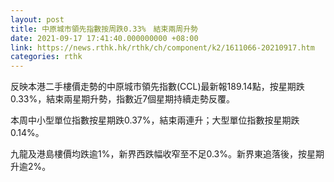 ```yaml
---
layout: post
title: 中原城市領先指數按周跌0.33%　結束兩周升勢
date: 2021-09-17 17:41:40.000000000 +08:00
link: https://news.rthk.hk/rthk/ch/component/k2/1611066-20210917.htm
categories: rthk
---
```


反映本港二手樓價走勢的中原城市領先指數(CCL)最新報189.14點，按星期跌0.33%，結束兩星期升勢，指數近7個星期持續走勢反覆。

本周中小型單位指數按星期跌0.37%，結束兩連升；大型單位指數按星期跌0.14%。

九龍及港島樓價均跌逾1%，新界西跌幅收窄至不足0.3%。新界東追落後，按星期升逾2%。
